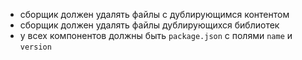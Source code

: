 - сборщик должен удалять файлы с дублирующимся контентом
- сборщик должен удалять файлы дублирующихся библиотек
- у всех компонентов должны быть `package.json` с полями `name` и `version`
